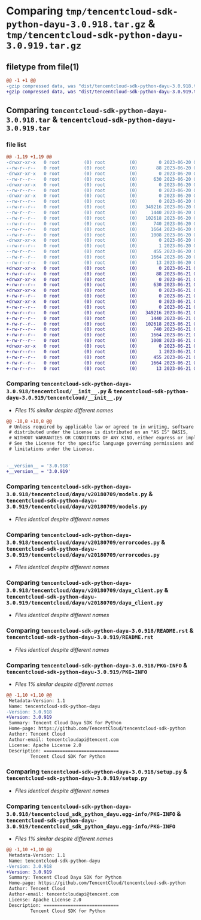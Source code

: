 # Comparing `tmp/tencentcloud-sdk-python-dayu-3.0.918.tar.gz` & `tmp/tencentcloud-sdk-python-dayu-3.0.919.tar.gz`

## filetype from file(1)

```diff
@@ -1 +1 @@
-gzip compressed data, was "dist/tencentcloud-sdk-python-dayu-3.0.918.tar", last modified: Tue Jun 20 02:38:36 2023, max compression
+gzip compressed data, was "dist/tencentcloud-sdk-python-dayu-3.0.919.tar", last modified: Wed Jun 21 00:22:58 2023, max compression
```

## Comparing `tencentcloud-sdk-python-dayu-3.0.918.tar` & `tencentcloud-sdk-python-dayu-3.0.919.tar`

### file list

```diff
@@ -1,19 +1,19 @@
-drwxr-xr-x   0 root         (0) root         (0)        0 2023-06-20 02:38:36.000000 tencentcloud-sdk-python-dayu-3.0.918/
--rw-r--r--   0 root         (0) root         (0)       88 2023-06-20 02:38:36.000000 tencentcloud-sdk-python-dayu-3.0.918/setup.cfg
-drwxr-xr-x   0 root         (0) root         (0)        0 2023-06-20 02:38:36.000000 tencentcloud-sdk-python-dayu-3.0.918/tencentcloud/
--rw-r--r--   0 root         (0) root         (0)      630 2023-06-20 02:38:35.000000 tencentcloud-sdk-python-dayu-3.0.918/tencentcloud/__init__.py
-drwxr-xr-x   0 root         (0) root         (0)        0 2023-06-20 02:38:36.000000 tencentcloud-sdk-python-dayu-3.0.918/tencentcloud/dayu/
--rw-r--r--   0 root         (0) root         (0)        0 2023-06-20 02:38:35.000000 tencentcloud-sdk-python-dayu-3.0.918/tencentcloud/dayu/__init__.py
-drwxr-xr-x   0 root         (0) root         (0)        0 2023-06-20 02:38:36.000000 tencentcloud-sdk-python-dayu-3.0.918/tencentcloud/dayu/v20180709/
--rw-r--r--   0 root         (0) root         (0)        0 2023-06-20 02:38:35.000000 tencentcloud-sdk-python-dayu-3.0.918/tencentcloud/dayu/v20180709/__init__.py
--rw-r--r--   0 root         (0) root         (0)   349216 2023-06-20 02:38:35.000000 tencentcloud-sdk-python-dayu-3.0.918/tencentcloud/dayu/v20180709/models.py
--rw-r--r--   0 root         (0) root         (0)     1440 2023-06-20 02:38:35.000000 tencentcloud-sdk-python-dayu-3.0.918/tencentcloud/dayu/v20180709/errorcodes.py
--rw-r--r--   0 root         (0) root         (0)   102618 2023-06-20 02:38:35.000000 tencentcloud-sdk-python-dayu-3.0.918/tencentcloud/dayu/v20180709/dayu_client.py
--rw-r--r--   0 root         (0) root         (0)      740 2023-06-20 02:38:35.000000 tencentcloud-sdk-python-dayu-3.0.918/README.rst
--rw-r--r--   0 root         (0) root         (0)     1664 2023-06-20 02:38:36.000000 tencentcloud-sdk-python-dayu-3.0.918/PKG-INFO
--rw-r--r--   0 root         (0) root         (0)     1008 2023-06-20 02:38:35.000000 tencentcloud-sdk-python-dayu-3.0.918/setup.py
-drwxr-xr-x   0 root         (0) root         (0)        0 2023-06-20 02:38:36.000000 tencentcloud-sdk-python-dayu-3.0.918/tencentcloud_sdk_python_dayu.egg-info/
--rw-r--r--   0 root         (0) root         (0)        1 2023-06-20 02:38:36.000000 tencentcloud-sdk-python-dayu-3.0.918/tencentcloud_sdk_python_dayu.egg-info/dependency_links.txt
--rw-r--r--   0 root         (0) root         (0)      455 2023-06-20 02:38:36.000000 tencentcloud-sdk-python-dayu-3.0.918/tencentcloud_sdk_python_dayu.egg-info/SOURCES.txt
--rw-r--r--   0 root         (0) root         (0)     1664 2023-06-20 02:38:36.000000 tencentcloud-sdk-python-dayu-3.0.918/tencentcloud_sdk_python_dayu.egg-info/PKG-INFO
--rw-r--r--   0 root         (0) root         (0)       13 2023-06-20 02:38:36.000000 tencentcloud-sdk-python-dayu-3.0.918/tencentcloud_sdk_python_dayu.egg-info/top_level.txt
+drwxr-xr-x   0 root         (0) root         (0)        0 2023-06-21 00:22:58.000000 tencentcloud-sdk-python-dayu-3.0.919/
+-rw-r--r--   0 root         (0) root         (0)       88 2023-06-21 00:22:58.000000 tencentcloud-sdk-python-dayu-3.0.919/setup.cfg
+drwxr-xr-x   0 root         (0) root         (0)        0 2023-06-21 00:22:58.000000 tencentcloud-sdk-python-dayu-3.0.919/tencentcloud/
+-rw-r--r--   0 root         (0) root         (0)      630 2023-06-21 00:22:57.000000 tencentcloud-sdk-python-dayu-3.0.919/tencentcloud/__init__.py
+drwxr-xr-x   0 root         (0) root         (0)        0 2023-06-21 00:22:58.000000 tencentcloud-sdk-python-dayu-3.0.919/tencentcloud/dayu/
+-rw-r--r--   0 root         (0) root         (0)        0 2023-06-21 00:22:57.000000 tencentcloud-sdk-python-dayu-3.0.919/tencentcloud/dayu/__init__.py
+drwxr-xr-x   0 root         (0) root         (0)        0 2023-06-21 00:22:58.000000 tencentcloud-sdk-python-dayu-3.0.919/tencentcloud/dayu/v20180709/
+-rw-r--r--   0 root         (0) root         (0)        0 2023-06-21 00:22:57.000000 tencentcloud-sdk-python-dayu-3.0.919/tencentcloud/dayu/v20180709/__init__.py
+-rw-r--r--   0 root         (0) root         (0)   349216 2023-06-21 00:22:57.000000 tencentcloud-sdk-python-dayu-3.0.919/tencentcloud/dayu/v20180709/models.py
+-rw-r--r--   0 root         (0) root         (0)     1440 2023-06-21 00:22:57.000000 tencentcloud-sdk-python-dayu-3.0.919/tencentcloud/dayu/v20180709/errorcodes.py
+-rw-r--r--   0 root         (0) root         (0)   102618 2023-06-21 00:22:57.000000 tencentcloud-sdk-python-dayu-3.0.919/tencentcloud/dayu/v20180709/dayu_client.py
+-rw-r--r--   0 root         (0) root         (0)      740 2023-06-21 00:22:57.000000 tencentcloud-sdk-python-dayu-3.0.919/README.rst
+-rw-r--r--   0 root         (0) root         (0)     1664 2023-06-21 00:22:58.000000 tencentcloud-sdk-python-dayu-3.0.919/PKG-INFO
+-rw-r--r--   0 root         (0) root         (0)     1008 2023-06-21 00:22:57.000000 tencentcloud-sdk-python-dayu-3.0.919/setup.py
+drwxr-xr-x   0 root         (0) root         (0)        0 2023-06-21 00:22:58.000000 tencentcloud-sdk-python-dayu-3.0.919/tencentcloud_sdk_python_dayu.egg-info/
+-rw-r--r--   0 root         (0) root         (0)        1 2023-06-21 00:22:58.000000 tencentcloud-sdk-python-dayu-3.0.919/tencentcloud_sdk_python_dayu.egg-info/dependency_links.txt
+-rw-r--r--   0 root         (0) root         (0)      455 2023-06-21 00:22:58.000000 tencentcloud-sdk-python-dayu-3.0.919/tencentcloud_sdk_python_dayu.egg-info/SOURCES.txt
+-rw-r--r--   0 root         (0) root         (0)     1664 2023-06-21 00:22:57.000000 tencentcloud-sdk-python-dayu-3.0.919/tencentcloud_sdk_python_dayu.egg-info/PKG-INFO
+-rw-r--r--   0 root         (0) root         (0)       13 2023-06-21 00:22:58.000000 tencentcloud-sdk-python-dayu-3.0.919/tencentcloud_sdk_python_dayu.egg-info/top_level.txt
```

### Comparing `tencentcloud-sdk-python-dayu-3.0.918/tencentcloud/__init__.py` & `tencentcloud-sdk-python-dayu-3.0.919/tencentcloud/__init__.py`

 * *Files 1% similar despite different names*

```diff
@@ -10,8 +10,8 @@
 # Unless required by applicable law or agreed to in writing, software
 # distributed under the License is distributed on an "AS IS" BASIS,
 # WITHOUT WARRANTIES OR CONDITIONS OF ANY KIND, either express or implied.
 # See the License for the specific language governing permissions and
 # limitations under the License.
 
 
-__version__ = '3.0.918'
+__version__ = '3.0.919'
```

### Comparing `tencentcloud-sdk-python-dayu-3.0.918/tencentcloud/dayu/v20180709/models.py` & `tencentcloud-sdk-python-dayu-3.0.919/tencentcloud/dayu/v20180709/models.py`

 * *Files identical despite different names*

### Comparing `tencentcloud-sdk-python-dayu-3.0.918/tencentcloud/dayu/v20180709/errorcodes.py` & `tencentcloud-sdk-python-dayu-3.0.919/tencentcloud/dayu/v20180709/errorcodes.py`

 * *Files identical despite different names*

### Comparing `tencentcloud-sdk-python-dayu-3.0.918/tencentcloud/dayu/v20180709/dayu_client.py` & `tencentcloud-sdk-python-dayu-3.0.919/tencentcloud/dayu/v20180709/dayu_client.py`

 * *Files identical despite different names*

### Comparing `tencentcloud-sdk-python-dayu-3.0.918/README.rst` & `tencentcloud-sdk-python-dayu-3.0.919/README.rst`

 * *Files identical despite different names*

### Comparing `tencentcloud-sdk-python-dayu-3.0.918/PKG-INFO` & `tencentcloud-sdk-python-dayu-3.0.919/PKG-INFO`

 * *Files 1% similar despite different names*

```diff
@@ -1,10 +1,10 @@
 Metadata-Version: 1.1
 Name: tencentcloud-sdk-python-dayu
-Version: 3.0.918
+Version: 3.0.919
 Summary: Tencent Cloud Dayu SDK for Python
 Home-page: https://github.com/TencentCloud/tencentcloud-sdk-python
 Author: Tencent Cloud
 Author-email: tencentcloudapi@tencent.com
 License: Apache License 2.0
 Description: ============================
         Tencent Cloud SDK for Python
```

### Comparing `tencentcloud-sdk-python-dayu-3.0.918/setup.py` & `tencentcloud-sdk-python-dayu-3.0.919/setup.py`

 * *Files identical despite different names*

### Comparing `tencentcloud-sdk-python-dayu-3.0.918/tencentcloud_sdk_python_dayu.egg-info/PKG-INFO` & `tencentcloud-sdk-python-dayu-3.0.919/tencentcloud_sdk_python_dayu.egg-info/PKG-INFO`

 * *Files 1% similar despite different names*

```diff
@@ -1,10 +1,10 @@
 Metadata-Version: 1.1
 Name: tencentcloud-sdk-python-dayu
-Version: 3.0.918
+Version: 3.0.919
 Summary: Tencent Cloud Dayu SDK for Python
 Home-page: https://github.com/TencentCloud/tencentcloud-sdk-python
 Author: Tencent Cloud
 Author-email: tencentcloudapi@tencent.com
 License: Apache License 2.0
 Description: ============================
         Tencent Cloud SDK for Python
```

